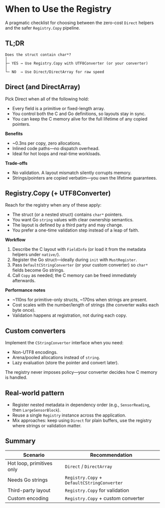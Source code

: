 # When to Use the Registry

A pragmatic checklist for choosing between the zero-cost `Direct` helpers and the safer `Registry.Copy` pipeline.

## TL;DR

```
Does the struct contain char*?
│
├─ YES → Use Registry.Copy with UTF8Converter (or your converter)
│
└─ NO  → Use Direct/DirectArray for raw speed
```

## Direct (and DirectArray)

Pick Direct when all of the following hold:

- Every field is a primitive or fixed-length array.
- You control both the C and Go definitions, so layouts stay in sync.
- You can keep the C memory alive for the full lifetime of any copied pointers.

**Benefits**

- ~0.3ns per copy, zero allocations.
- Inlined code paths—no dispatch overhead.
- Ideal for hot loops and real-time workloads.

**Trade-offs**

- No validation. A layout mismatch silently corrupts memory.
- Strings/pointers are copied verbatim—you own the lifetime guarantees.

## Registry.Copy (+ UTF8Converter)

Reach for the registry when any of these apply:

- The struct (or a nested struct) contains `char*` pointers.
- You want Go `string` values with clear ownership semantics.
- The layout is defined by a third party and may change.
- You prefer a one-time validation step instead of a leap of faith.

**Workflow**

1. Describe the C layout with `FieldInfo` (or load it from the metadata helpers under `native/`).
2. Register the Go struct—ideally during `init` with `MustRegister`.
3. Pass `DefaultCStringConverter` (or your custom converter) so `char*` fields become Go strings.
4. Call `Copy` as needed; the C memory can be freed immediately afterwards.

**Performance notes**

- ~110ns for primitive-only structs, ~170ns when strings are present.
- Cost scales with the number/length of strings (the converter walks each byte once).
- Validation happens at registration, not during each copy.

## Custom converters

Implement the `CStringConverter` interface when you need:

- Non-UTF8 encodings.
- Arena/pooled allocations instead of `string`.
- Lazy evaluation (store the pointer and convert later).

The registry never imposes policy—your converter decides how C memory is handled.

## Real-world pattern

- Register nested metadata in dependency order (e.g., `SensorReading`, then `LargeSensorBlock`).
- Reuse a single `Registry` instance across the application.
- Mix approaches: keep using `Direct` for plain buffers, use the registry where strings or validation matter.

## Summary

| Scenario | Recommendation |
|----------|----------------|
| Hot loop, primitives only | `Direct` / `DirectArray` |
| Needs Go strings | `Registry.Copy` + `DefaultCStringConverter` |
| Third-party layout | `Registry.Copy` for validation |
| Custom encoding | `Registry.Copy` + custom converter |

